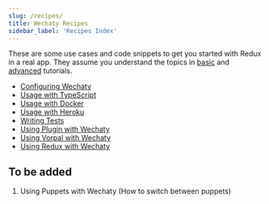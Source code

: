 ```yaml
---
slug: /recipes/
title: Wechaty Recipes
sidebar_label: 'Recipes Index'
---
```


<!-- how-to/cookbook - Explains how to accomplish a specific task. -->

These are some use cases and code snippets to get you started with Redux in a real app. They assume you understand the topics in [basic](#b) and [advanced](#a) tutorials.

- [Configuring Wechaty](recipes/wechaty.md)
- [Usage with TypeScript](recipes/usage-with-typescript.md)
- [Usage with Docker](recipes/usage-with-docker.md)
- [Usage with Heroku](recipes/usage-with-heroku.md)
- [Writing Tests](recipes/writing-tests.md)
- [Using Plugin with Wechaty](recipes/using-plugin-with-wechaty.md)
- [Using Vorpal with Wechaty](recipes/using-vorpal-with-wechaty.md)
- [Using Redux with Wechaty](recipes/using-redux-with-wechaty.md)

## To be added

1. Using Puppets with Wechaty (How to switch between puppets)
